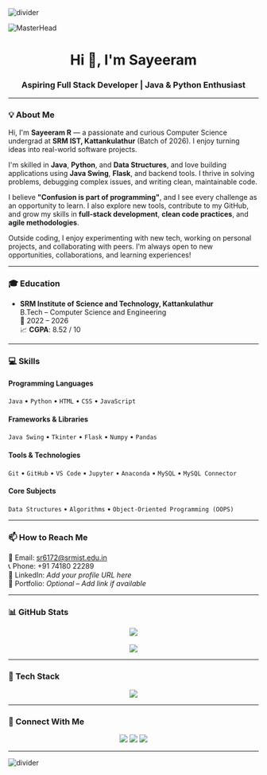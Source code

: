 <!-- Profile Header -->
<img src="https://user-images.githubusercontent.com/73097560/115834477-dbab4500-a447-11eb-908a-139a6edaec5c.gif" alt="divider"/>

![MasterHead](https://img.freepik.com/free-vector/web-development-concept-with-programmer-ar_107791-17049.jpg?w=1000&t=st=1707198539~exp=1707199139~hmac=07c6adf780e86a6c65b14685d0f1d6d93a8a695510f975f98464ecbe7524a7f5)

<h1 align="center">Hi 👋, I'm Sayeeram</h1>
<h3 align="center">Aspiring Full Stack Developer | Java & Python Enthusiast</h3>

---

### 💡 About Me

Hi, I'm **Sayeeram R** — a passionate and curious Computer Science undergrad at **SRM IST, Kattankulathur** (Batch of 2026). I enjoy turning ideas into real-world software projects.

I'm skilled in **Java**, **Python**, and **Data Structures**, and love building applications using **Java Swing**, **Flask**, and backend tools. I thrive in solving problems, debugging complex issues, and writing clean, maintainable code.

I believe **"Confusion is part of programming"**, and I see every challenge as an opportunity to learn. I also explore new tools, contribute to my GitHub, and grow my skills in **full-stack development**, **clean code practices**, and **agile methodologies**.

Outside coding, I enjoy experimenting with new tech, working on personal projects, and collaborating with peers. I’m always open to new opportunities, collaborations, and learning experiences!

---

### 🎓 Education
- **SRM Institute of Science and Technology, Kattankulathur**  
  B.Tech – Computer Science and Engineering  
  📅 2022 – 2026  
  📈 **CGPA**: 8.52 / 10

---

### 💻 Skills

#### Programming Languages
`Java` • `Python` • `HTML` • `CSS` • `JavaScript`

#### Frameworks & Libraries
`Java Swing` • `Tkinter` • `Flask` • `Numpy` • `Pandas`

#### Tools & Technologies
`Git` • `GitHub` • `VS Code` • `Jupyter` • `Anaconda` • `MySQL` • `MySQL Connector`

#### Core Subjects
`Data Structures` • `Algorithms` • `Object-Oriented Programming (OOPS)`

---

### 📫 How to Reach Me
📧 Email: sr6172@srmist.edu.in  
📞 Phone: +91 74180 22289  
🔗 LinkedIn: *Add your profile URL here*  
🔗 Portfolio: *Optional – Add link if available*

---

### 📊 GitHub Stats
<p align="center">
  <img src="https://github-readme-stats.vercel.app/api?username=Sayeeram05&theme=dark&show_icons=true&count_private=true" />
  <br><br>
  <img src="https://github-readme-stats.vercel.app/api/top-langs?username=Sayeeram05&layout=compact&theme=dark" />
</p>

---

### 🧰 Tech Stack
<p align="center">
  <a href="https://skillicons.dev">
    <img src="https://skillicons.dev/icons?i=java,py,cpp,html,css,js,react,nodejs,flask,git,github,vscode,mysql&perline=14" />
  </a>
</p>

---

### 🤝 Connect With Me
<p align="center">
  <a href="mailto:sr6172@srmist.edu.in"><img src="https://img.shields.io/badge/email-%23EA4335.svg?&style=for-the-badge&logo=gmail&logoColor=white"/></a>
  <a href="https://www.linkedin.com/in/sayeeram05"><img src="https://img.shields.io/badge/linkedin-%230077B5.svg?&style=for-the-badge&logo=linkedin&logoColor=white" /></a>
  <a href="https://github.com/Sayeeram05"><img src="https://img.shields.io/badge/github-%2312100E.svg?&style=for-the-badge&logo=github&logoColor=white" /></a>
</p>

---

<img src="https://user-images.githubusercontent.com/73097560/115834477-dbab4500-a447-11eb-908a-139a6edaec5c.gif" alt="divider"/>

